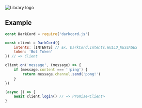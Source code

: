 ![Library logo](https://cdn.discordapp.com/attachments/846411409293967450/864228830053662730/110_Sem_Titulo_20210712163602.png)

## Example
```js
const DarkCord = require('darkcord.js')

const client = DarkCord({
    intents: [INTENTS] // Ex. DarkCord.Intents.GUILD_MESSAGES
    token: 'Bot Token'
}) // => Client

client.on('message', (message) => {
    if (message.content === '!ping') {
        return message.channel.send('pong!')
    }
})

(async () => {
    await client.login() // => Promise<Client>
}
```